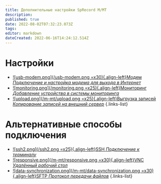 ```yaml
---
title: Дополнительные настройки SpRecord M/MT
description: 
published: true
date: 2022-08-02T07:32:23.073Z
tags: 
editor: markdown
dateCreated: 2022-06-16T14:24:12.514Z
---
```


# Настройки
- [![usb-modem.png](/usb-modem.png =x30){.align-left}Модем *Подключение и настройка модема для выхода в Интернет*](./additional_settings/modem)
- [![monitoring.png](/monitoring.png =x25){.align-left}Мониторинг *Добавление устройства в системы мониторинга*](./additional_settings/monitoring)
- [![upload.png](/m-mt/upload.png =x25){.align-left}Выгрузка записей *Копирование записей на внешний сервер*](./additional_settings/upload_records)
{.links-list}


# Альтернативные способы подключения
- [![ssh2.png](/ssh2.png =x25){.align-left}SSH *Подключение к терминалу*](./additional_settings/ssh)
- [![responsive.png](/m-mt/responsive.png =x30){.align-left}VNC *Удалённый рабочий стол*](./additional_settings/vnc)
- [![data-synchronization.png](/m-mt/data-synchronization.png =x30){.align-left}SFTP *Протокол передачи файлов*](./additional_settings/sftp)
{.links-list}
